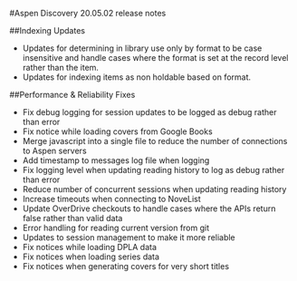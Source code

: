#Aspen Discovery 20.05.02 release notes

##Indexing Updates
- Updates for determining in library use only by format to be case insensitive and handle cases where the format is set at the record level rather than the item.
- Updates for indexing items as non holdable based on format.

##Performance & Reliability Fixes
- Fix debug logging for session updates to be logged as debug rather than error
- Fix notice while loading covers from Google Books
- Merge javascript into a single file to reduce the number of connections to Aspen servers
- Add timestamp to messages log file when logging
- Fix logging level when updating reading history to log as debug rather than error
- Reduce number of concurrent sessions when updating reading history
- Increase timeouts when connecting to NoveList
- Update OverDrive checkouts to handle cases where the APIs return false rather than valid data
- Error handling for reading current version from git
- Updates to session management to make it more reliable
- Fix notices while loading DPLA data
- Fix notices when loading series data
- Fix notices when generating covers for very short titles